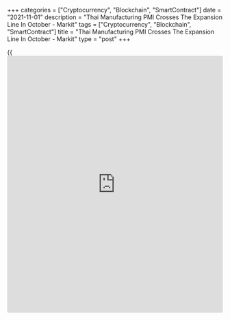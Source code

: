 +++
categories = ["Cryptocurrency", "Blockchain", "SmartContract"]
date = "2021-11-01"
description = "Thai Manufacturing PMI Crosses The Expansion Line In October - Markit"
tags = ["Cryptocurrency", "Blockchain", "SmartContract"]
title = "Thai Manufacturing PMI Crosses The Expansion Line In October - Markit"
type = "post"
+++

{{<iframe id="large-banner" src="https://www.bounty.group/#slide=13.0" width="100%" height="600" scrolling="no" style="border: 0px solid rgb(216, 221, 230); border-radius: 3px;">}}

The manufacturing sector in Thailand swung to expansion in October, the
latest survey from Markit Economics revealed on Monday with a
manufacturing PMI score of 50.9.

That's up from 48.9 in September and it moves above the boom-or-bust
line of 50 that separates expansion from contraction.

Amid the easing of COVID-19 restrictions, manufacturing output rose for
a second straight month and at a survey record pace in October.
Panelists highlighted better domestic demand underpinning the increase
in production.

To meet the rise in output, buying activity was also ramped up at a
record speed. The observed improvements in domestic demand were not
matched by a rise in overall demand, however, as order book volumes
continued to fall. New [business][1] from abroad saw a third straight
month of contraction amid the lack of business travel.

For comments and feedback [contact](https://www.playgroundfx.com/contact/): editorial@rtt[news](https://www.letsplayfx.com/blog/forex-news-website/).com

[Economic News][2]

 **What parts of the world are seeing the best (and worst) economic
performances lately? Click[here][3] to check out our [Econ Scorecard][3]
and find out! See up-to-the-moment [ranking](https://www.playgroundfx.com/blog/crypto-exchange-ranking/)s for the best and worst
performers in [GDP][4], [unemployment rate][5], [inflation][6] and much
more.**

   1. www.rtt[news](https://www.letsplayfx.com/blog/forex-news-website/).com/Content/Business.aspx
   2. www.rtt[news](https://www.letsplayfx.com/blog/forex-news-website/).com/Content/EconomicNews.aspx
   3. www.rtt[news](https://www.letsplayfx.com/blog/forex-news-website/).com/economic-scorecard/world-rank/retail-sales/highest-performance.aspx
   4. www.rtt[news](https://www.letsplayfx.com/blog/forex-news-website/).com/economic-scorecard/world-rank/GDP/highest-performance.aspx
   5. www.rtt[news](https://www.letsplayfx.com/blog/forex-news-website/).com/economic-scorecard/world-rank/unemployment-rate/lowest-performance.aspx
   6. www.rtt[news](https://www.letsplayfx.com/blog/forex-news-website/).com/economic-scorecard/world-rank/CPI/highest-performance.aspx